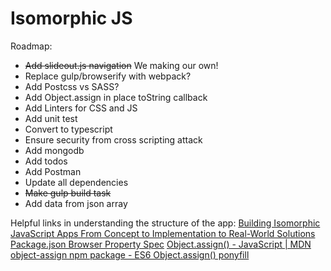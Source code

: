 # Isomorphic JS

Roadmap:
* ~~Add slideout.js navigation~~ We making our own!
* Replace gulp/browserify with webpack?
* Add Postcss vs SASS?
* Add Object.assign in place toString callback
* Add Linters for CSS and JS
* Add unit test
* Convert to typescript
* Ensure security from cross scripting attack
* Add mongodb
* Add todos
* Add Postman
* Update all dependencies
* ~~Make gulp build task~~
* Add data from json array


Helpful links in understanding the structure of the app:
[Building Isomorphic JavaScript Apps From Concept to Implementation to Real-World Solutions](http://shop.oreilly.com/product/0636920042846.do)
[Package.json Browser Property Spec](https://github.com/defunctzombie/package-browser-field-spec)
[Object.assign() - JavaScript | MDN](https://developer.mozilla.org/en-US/docs/Web/JavaScript/Reference/Global_Objects/Object/assign)
[object-assign npm package - ES6 Object.assign() ponyfill](https://www.npmjs.com/package/object-assign)